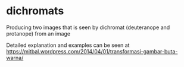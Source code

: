 # dichromats
Producing two images that is seen by dichromat (deuteranope and protanope) from an image

Detailed explanation and examples can be seen at https://mitbal.wordpress.com/2014/04/01/transformasi-gambar-buta-warna/
